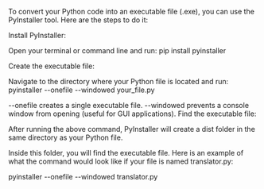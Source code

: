 To convert your Python code into an executable file (.exe), you can use the 
PyInstaller tool. Here are the steps to do it:

Install PyInstaller:

Open your terminal or command line and run:
pip install pyinstaller

Create the executable file:

Navigate to the directory where your Python file is located and run:
pyinstaller --onefile --windowed your_file.py

--onefile creates a single executable file.
--windowed prevents a console window from opening (useful for GUI applications).
Find the executable file:

After running the above command, PyInstaller will create a dist folder in the same directory as your Python file.

Inside this folder, you will find the executable file. Here is an example of what the command would look like if your file is named translator.py:

pyinstaller --onefile --windowed translator.py